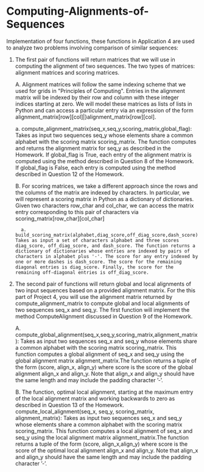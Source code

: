 # Computing-Alignments-of-Sequences
Implementation of four functions,   these functions in Application 4 are used to analyze two problems involving comparison of similar sequences: 

1.  The first pair of functions will return matrices that we will use in computing the alignment of two sequences. The two types of    matrices: alignment matrices and scoring matrices. 

     A.  Alignment matrices will follow the same indexing scheme that we used for grids in "Principles of Computing". Entries in the alignment matrix will be indexed by their row and column with these integer indices starting at zero. We will model these matrices as lists of lists in Python and can access a particular entry via an expression of the form alignment_matrix[row][col]|}alignment_matrix[row][col].
     
     a.  compute_alignment_matrix(seq_x,seq_y,scoring_matrix,global_flag): Takes as input two sequences seq_y whose elements share a
common alphabet with the scoring matrix scoring_matrix. The function computes and returns the alignment matrix for seq_y as described in the Homework. If global_flag is True, each entry of the alignment matrix is computed using the method described in Question 8 of the Homework. If global_flag is False, each entry is computed using the method described in Question 12 of the Homework.
          
     B.  For scoring matrices, we take a different approach since the rows and the columns of the matrix are indexed by characters. In particular, we will represent a scoring matrix in Python as a dictionary of dictionaries. Given two characters row_char and col_char, we can access the matrix entry corresponding to this pair of characters via scoring_matrix[row_char][col_char]
     
          a.  build_scoring_matrix(alphabet,diag_score,off_diag_score,dash_score): Takes as input a set of characters alphabet and three scores diag_score, off_diag_score, and dash_score. The function returns a dictionary of dictionaries whose entries are indexed by pairs of characters in alphabet plus '-'. The score for any entry indexed by one or more dashes is dash_score. The score for the remaining diagonal entries is diag_score. Finally, the score for the remaining off-diagonal entries is off_diag_score.
            
2.  The second pair of functions will return global and local alignments of two input sequences based on a provided alignment matrix.  For the this part of Project 4, you will use the alignment matrix returned by compute_alignment_matrix to compute global and local alignments of two sequences seq_x and seq_y. The first function will implement the method ComputeAlignment discussed in Question 9 of the Homework.

     A.  compute_global_alignment(seq_x,seq_y,scoring_matrix,alignment_matrix): Takes as input two sequences seq_x and seq_y whose elements share a common alphabet with the scoring matrix scoring_matrix. This function computes a global alignment of seq_x and seq_y using the global alignment matrix alignment_matrix.The function returns a tuple of the form (score, align_x, align_y) where score is the score of the global alignment align_x and align_y. Note that align_x and align_y should have the same length and may include the padding character  ’-’.
     
     B.  The function, optimal local alignment, starting at the maximum entry of the local alignment matrix and working backwards to zero as described in Question 13 of the Homework.  compute_local_alignment(seq_x, seq_y, scoring_matrix, alignment_matrix): Takes as input two sequences seq_x and seq_y whose elements share a common alphabet with the scoring matrix scoring_matrix. This function computes a local alignment of seq_x and seq_y using the local alignment matrix alignment_matrix.The function returns a tuple of the form (score, align_x,align_y) where score is the score of the optimal local alignment align_x and align_y. Note that align_x and align_y should have the same length and may include the padding character ’-’.
